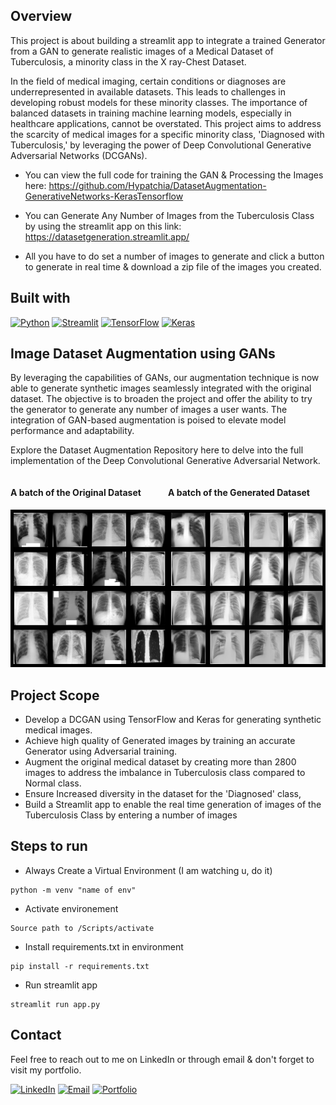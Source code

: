 ## Overview

This project is about building a streamlit app to integrate a trained Generator from a GAN to generate realistic images of a Medical Dataset of Tuberculosis, a minority class in the X ray-Chest Dataset.

In the field of medical imaging, certain conditions or diagnoses are underrepresented in available datasets.
This leads to challenges in developing robust models for these minority classes.
The importance of balanced datasets in training machine learning models, especially in healthcare applications, cannot be overstated.
This project aims to address the scarcity of medical images for a specific minority class, 'Diagnosed with Tuberculosis,' by leveraging the power of Deep Convolutional Generative Adversarial Networks (DCGANs).

* You can view the full code for training the GAN & Processing the Images here:
<a href="https://github.com/Hypatchia/DatasetAugmentation-GenerativeNetworks-KerasTensorflow">https://github.com/Hypatchia/DatasetAugmentation-GenerativeNetworks-KerasTensorflow</a>
* You can Generate Any Number of Images from the Tuberculosis Class by using the streamlit app on this link:
<a href="https://datasetgeneration.streamlit.app/">https://datasetgeneration.streamlit.app/</a>

* All you have to do set a number of images to generate and click a button to generate in real time & download a zip file of the images you created.

## Built with

[![Python](https://img.shields.io/badge/Python-3.10%2B-blue?style=flat&logo=python)](https://www.python.org/)
[![Streamlit](https://img.shields.io/badge/Streamlit-0.82.0%2B-FF4B4B?style=flat&logo=streamlit)](https://streamlit.io/)
[![TensorFlow](https://img.shields.io/badge/TensorFlow-2.0%2B-orange?style=flat&logo=tensorflow)](https://www.tensorflow.org/)
[![Keras](https://img.shields.io/badge/Keras-2.4%2B-red?style=flat&logo=keras)](https://keras.io/)

## Image Dataset Augmentation using GANs

By leveraging the capabilities of GANs, our augmentation technique is now able to generate synthetic images seamlessly integrated with the original dataset.
The objective is to broaden the project and offer the ability to try the generator to generate any number of images a user wants.
The integration of GAN-based augmentation is poised to elevate model performance and adaptability.

Explore the Dataset Augmentation Repository here <a> </a> to delve into the full implementation of the Deep Convolutional Generative Adversarial Network.


<div style="display: flex; justify-content: space-between;">
    <div>
        <h4>A batch of the Original Dataset</h4>
        <img src="imgs/original_batch.png" alt="Dataset Train & Validation" style="width:100%; height:auto;">
    </div>
    <div>
        <h4>A batch of the Generated Dataset</h4>
        <img src="imgs/generated_batch.png" alt="Dataset Train & Validation" style="width:100%; height:auto;">
    </div>
</div>




## Project Scope
- Develop a DCGAN using TensorFlow and Keras for generating synthetic medical images.
- Achieve high quality of Generated images by training an accurate Generator using Adversarial training.
- Augment the original medical dataset by creating more than 2800 images  to address the imbalance in Tuberculosis class compared to Normal class.
- Ensure Increased diversity in the dataset for the 'Diagnosed' class,
- Build a Streamlit app to enable the real time generation of images of the Tuberculosis Class by entering a number of images


## Steps to run 

* Always Create a Virtual Environment (I am watching u, do it)
~~~
python -m venv "name of env"
~~~
* Activate environement
~~~
Source path to /Scripts/activate
~~~
* Install requirements.txt in environment
~~~
pip install -r requirements.txt
~~~

* Run streamlit app
~~~
streamlit run app.py
~~~


## Contact
 Feel free to reach out to me on LinkedIn or through email & don't forget to visit my portfolio.
 
[![LinkedIn](https://img.shields.io/badge/LinkedIn-Connect%20with%20Me-blue?style=flat&logo=linkedin)](https://www.linkedin.com/in/samiabelhaddad/)
[![Email](https://img.shields.io/badge/Email-Contact%20Me-brightgreen?style=flgat&logo=gmail)](mailto:samiamagbelhaddad@gmail.com)
[![Portfolio](https://img.shields.io/badge/Portfolio-Visit%20My%20Portfolio-white?style=flat&logo=website)](https://sambelh.azurewebsites.net/)
